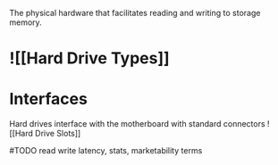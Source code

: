 The physical hardware that facilitates reading and writing to storage memory.
# ![[Hard Drive Types]]
# Interfaces
Hard drives interface with the motherboard with standard connectors
![[Hard Drive Slots]]

#TODO read write latency, stats, marketability terms